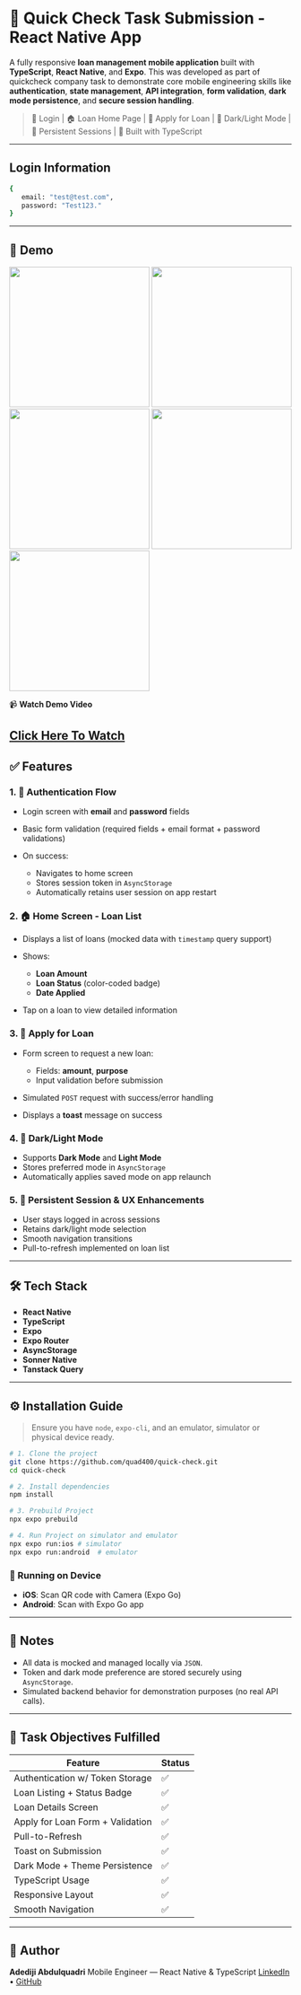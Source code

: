 # 📲 Quick Check Task Submission - React Native App

A fully responsive **loan management mobile application** built with **TypeScript**, **React Native**, and **Expo**. This was developed as part of quickcheck company task to demonstrate core mobile engineering skills like **authentication**, **state management**, **API integration**, **form validation**, **dark mode persistence**, and **secure session handling**.

> 🔐 Login | 🏠 Loan Home Page | 💼 Apply for Loan | 🌙 Dark/Light Mode | 🧠 Persistent Sessions | 🚀 Built with TypeScript

---

## Login Information
```bash
{  
   email: "test@test.com",
   password: "Test123."
}
```

---

## 📸 Demo

<img src="src/assets/screeens/Screenshot 2025-07-07 at 7.15.16 AM.png" width="250" /> 
<img src="src/assets/screeens/Screenshot 2025-07-07 at 7.15.46 AM.png" width="250" /> 
<img src="src/assets/screeens/Screenshot 2025-07-07 at 7.15.52 AM.png" width="250" />
<img src="src/assets/screeens/Screenshot 2025-07-07 at 7.15.57 AM.png" width="250" />
<img src="src/assets/screeens/Screenshot 2025-07-07 at 7.16.13 AM.png" width="250" />

📹 **Watch Demo Video**

[Click Here To Watch](https://player.cloudinary.com/embed/?cloud_name=dupox1iqn&public_id=Simulator_Screen_Recording_-_iPhone_16_Pro_Max_-_2025-07-07_at_07.02.10_jfxevl&profile=cld-default)
---

## ✅ Features

### 1. 🔐 Authentication Flow

* Login screen with **email** and **password** fields
* Basic form validation (required fields + email format + password validations)
* On success:

  * Navigates to home screen
  * Stores session token in `AsyncStorage`
  * Automatically retains user session on app restart

### 2. 🏠 Home Screen - Loan List

* Displays a list of loans (mocked data with `timestamp` query support)
* Shows:

  * **Loan Amount**
  * **Loan Status** (color-coded badge)
  * **Date Applied**
* Tap on a loan to view detailed information

### 3. 📝 Apply for Loan

* Form screen to request a new loan:

  * Fields: **amount**, **purpose**
  * Input validation before submission
* Simulated `POST` request with success/error handling
* Displays a **toast** message on success

### 4. 🌙 Dark/Light Mode

* Supports **Dark Mode** and **Light Mode**
* Stores preferred mode in `AsyncStorage`
* Automatically applies saved mode on app relaunch

### 5. 🧠 Persistent Session & UX Enhancements

* User stays logged in across sessions
* Retains dark/light mode selection
* Smooth navigation transitions
* Pull-to-refresh implemented on loan list

---

## 🛠️ Tech Stack

* **React Native**
* **TypeScript**
* **Expo**
* **Expo Router**
* **AsyncStorage**
* **Sonner Native**
* **Tanstack Query**

---

## ⚙️ Installation Guide

> Ensure you have `node`, `expo-cli`, and an emulator, simulator or physical device ready.

```bash
# 1. Clone the project
git clone https://github.com/quad400/quick-check.git
cd quick-check

# 2. Install dependencies
npm install

# 3. Prebuild Project 
npx expo prebuild

# 4. Run Project on simulator and emulator 
npx expo run:ios # simulator
npx expo run:android  # emulator
```

### 📲 Running on Device

* **iOS**: Scan QR code with Camera (Expo Go)
* **Android**: Scan with Expo Go app

---

## 📌 Notes

* All data is mocked and managed locally via `JSON`.
* Token and dark mode preference are stored securely using `AsyncStorage`.
* Simulated backend behavior for demonstration purposes (no real API calls).

---

## 🌟 Task Objectives Fulfilled

| Feature                          | Status |
| -------------------------------- | ------ |
| Authentication w/ Token Storage  | ✅      |
| Loan Listing + Status Badge      | ✅      |
| Loan Details Screen              | ✅      |
| Apply for Loan Form + Validation | ✅      |
| Pull-to-Refresh                  | ✅      |
| Toast on Submission     | ✅      |
| Dark Mode + Theme Persistence    | ✅      |
| TypeScript Usage                 | ✅      |
| Responsive Layout                | ✅      |
| Smooth Navigation                | ✅      |

---

## 🙌 Author

**Adediji Abdulquadri**
Mobile Engineer — React Native & TypeScript
[LinkedIn](https://www.linkedin.com/in/abdulquadri-adediji/) • [GitHub](https://github.com/quad400)



